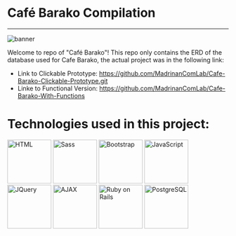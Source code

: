 # Café Barako Compilation
-----------------------------------------------------
![banner](https://user-images.githubusercontent.com/74145874/196059065-99d41dce-c67e-4bdb-ac9a-077e939c9a79.png)

Welcome to repo of "Café Barako"!
This repo only contains the ERD of the database used for Cafe Barako, the actual project was in the following link:
* Link to Clickable Prototype:
https://github.com/MadrinanComLab/Cafe-Barako-Clickable-Prototype.git
* Linke to Functional Version:
https://github.com/MadrinanComLab/Cafe-Barako-With-Functions

# Technologies used in this project:
<p float="left">
  <img src="https://user-images.githubusercontent.com/74145874/196059318-14eb8cfc-bfe8-4763-9c74-e3267beaf3f8.png" width="100px" height="100px" alt="HTML" title="HTML"/>
  <img src="https://user-images.githubusercontent.com/74145874/196059403-7b8efbb2-297e-444e-8915-6790e05b5603.png" width="100px" height="100px" alt="Sass" title="Sass"/>
  <img src="https://user-images.githubusercontent.com/74145874/196059759-f0063e53-7d64-4253-80da-19427ffaab97.png" width="100px" height="100px" alt="Bootstrap" title="Bootstrap"/>
  <img src="https://user-images.githubusercontent.com/74145874/196059251-ec2f9f53-6094-403b-9f51-4ff102e17864.png" width="100px" height="100px" alt="JavaScript" title="JavaScript"/>
  <img src="https://user-images.githubusercontent.com/74145874/196059629-865a619b-cd20-4983-a866-f4ca466a5999.png" width="100px" height="100px" alt="JQuery" title="JQuery"/>
  <img src="https://user-images.githubusercontent.com/74145874/196059710-80912c53-6d3c-471b-8eac-ae2486c9d492.png" width="100px" height="100px" alt="AJAX" title="AJAX"/>
  <img src="https://user-images.githubusercontent.com/74145874/196059547-b35e5108-cf90-47af-951a-5f530ae54247.png" width="100px" height="100px" alt="Ruby on Rails" title="Ruby on Rails"/>
  <img src="https://user-images.githubusercontent.com/74145874/196059473-011117c1-e31d-4c5e-be6b-0a81b6d4f431.png" width="100px" height="100px" alt="PostgreSQL" title="PostgreSQL"/>
</p>
